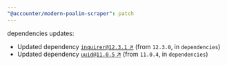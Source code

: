 ```yaml
---
"@accounter/modern-poalim-scraper": patch
---
```

dependencies updates:
  - Updated dependency [`inquirer@12.3.1` ↗︎](https://www.npmjs.com/package/inquirer/v/12.3.1) (from `12.3.0`, in `dependencies`)
  - Updated dependency [`uuid@11.0.5` ↗︎](https://www.npmjs.com/package/uuid/v/11.0.5) (from `11.0.4`, in `dependencies`)
